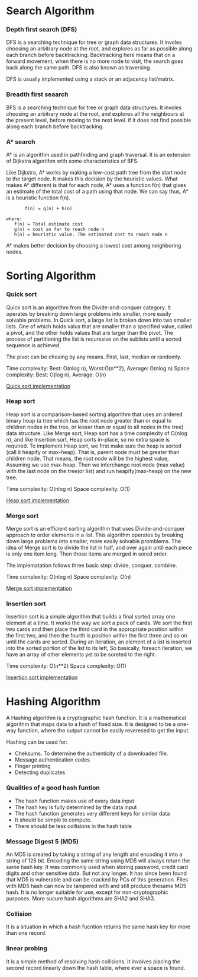 # Search Algorithm

### Depth first search (DFS)
DFS is a searching technique for tree or graph data structures. It involes choosing an arbitrary node at the root, and explores as far as possible along each branch before backtracking. Backtracking here means that on a forward movement, when there is no more node to visit, the search goes back along the same path. DFS is also known as traversing.

DFS is usually implemented using a stack or an adjacency list/matrix.

### Breadth first seaarch
BFS is a searching technique for tree or graph data structures. It involes choosing an arbitrary node at the root, and explores all the neighbours at the present level, before moving to the next level. if it does not find possible along each branch before backtracking.

### A* search
A* is an algorithm used in pathfinding and graph traversal. It is an extension of Dijkstra algorithm with some characteristics of BFS.

Like Dijkstra, A* works by making a low-cost path tree from the start node to the target node. It makes this decision by the heuristic values. What makes A* different is that for each node, A* uses a function f(n) that gives an estimate of the total cost of a path using that node. We can say thus, A* is a heuristic function f(n).
 ```       
        f(n) = g(n) + h(n)
    
where:
    f(n) = Total estimate cost
    g(n) = cost so far to reach node n
    h(n) = heuristic value. The estimated cost to reach node n
```

A* makes better decision by choosing a lowest cost among neighboring nodes.

# Sorting Algorithm

### Quick sort
Quick sort is an algorithm from the Divide-and-conquer category. It operates by breaking down large problems into smaller, more easily solvable problems. In Quick sort, a large list is broken down into two smaller lists. One of which holds valus that are smaller than a specified value, called a pivot, and the other holds values that are larger than the pivot. The process of partitioning the list is recurssive on the sublists until a sorted sequence is achieved.

The pivot can be chosing by any means. First, last, median or randomly.

Time complexity: Best: O(nlog n), Worst:O(n**2), Average: O(nlog n)
Space complexity: Best: O(log n), Average: O(n)

[Quick sort implementation](quick_sort.py)


### Heap sort
Heap sort is a comparison-based sorting algorithm that uses an ordered binary heap (a tree which has the root node greater than or equal to children nodes in the tree, or lesser than or equal to all nodes in the tree) data structure. Like Merge sort, Heap sort has a time complexity of O(nlog n), and like Insertion sort, Heap sorts in-place, so no extra space is required.
To implement Heap sort, we first make sure the heap is sorted (call it heapify or max-heap). That is, parent node must be greater than children node. That means, the root node will be the highest value, Assuming we use max-heap. Then we interchange root node (max value) with the last node on the tree(or list) and run heapify(max-heap) on the new tree.

Time complexity: O(nlog n)
Space complexity: O(1)

[Heap sort implementation](heap_sort.py)

### Merge sort
Merge sort is an efficient sorting algorithm that uses Divide-and-conquer approach to order elements in a list. This algorithm operates by breaking down large problems into smaller, more easily solvable promblems. The idea of Merge sort is to divide the list in half, and over again until each piece is only one item long. Then those items are merged in sored order.

The implematation follows three basic step: divide, conquer, combine.

Time complexity: O(nlog n)
Space complexity: O(n)

[Merge sort implementation](merge_sort.py)

### Insertion sort
Insertion sort is a simple algorithm that builds a final sorted array one element at a time. It works the way we sort a pack of cards. We sort the first two cards and then place the third card in the appropriate position within the first two, and then the fourth is position within the first three and so on until the cards are sorted. 
During an iteration, an element of a list is inserted into the sorted portion of the list to its left, So basically, foreach iteration, we have an array of other elements yet to be soreted to the right.

Time complexity: O(n**2)
Space complexity: O(1)

[Insertion sort implementation](insertion_sort.py)

# Hashing Algorithm
A Hashing algorithm is a cryptographic hash function. It is a mathematical algorithm that maps data to a hash of fixed size. It is designed to be a one-way function, where the output cannot be easily reveresed to get the input.

Hashing can be used for:
- Cheksums. To determine the authenticity of a downloaded file.
- Message authentication codes
- Finger printing
- Detecting duplicates

### Qualities of a good hash funtion
- The hash function makes use of every data input
- The hash key is fully determined by the data input
- The hash function generates very different keys for similar data
- It should be simple to compute.
- There should be less collisions in the hash table

### Message Digest 5 (MD5)
An MD5 is created by taking a string of any length and encoding it into a string of 128 bit. Encoding the same string using MD5 will always return the same hash key. It was commonly used when storing password, credit card digits and other sensitive data. But not any longer. It has since been found that MD5 is vulnerable and can be cracked by PCs of this generation. Files with MD5 hash can now be tampered with and still produce thesame MD5 hash. It is no longer suitable for use,  except for non-cryptographic purposes. More sucure hash algorithms are SHA2 and SHA3.

### Collision
It is a situation in which a hash fucntion returns the same hash key for more than one record.

### linear probing
It is a simple method of resolving hash collisions. It involves placing the second record linearly down the hash table,  where ever a space is found.

